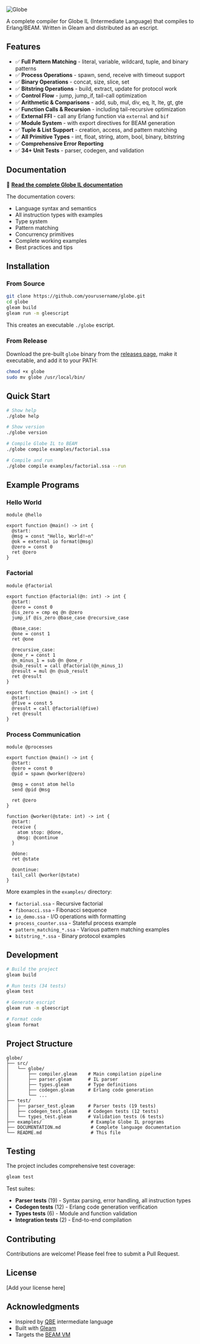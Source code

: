 ![Globe](https://github.com/Willyboar/globe/assets/22755228/54162ccb-8f4e-4e6f-a732-e1e21453b213)

A complete compiler for Globe IL (Intermediate Language) that compiles to Erlang/BEAM. Written in Gleam and distributed as an escript.

## Features

- ✅ **Full Pattern Matching** - literal, variable, wildcard, tuple, and binary patterns
- ✅ **Process Operations** - spawn, send, receive with timeout support
- ✅ **Binary Operations** - concat, size, slice, set
- ✅ **Bitstring Operations** - build, extract, update for protocol work
- ✅ **Control Flow** - jump, jump_if, tail-call optimization
- ✅ **Arithmetic & Comparisons** - add, sub, mul, div, eq, lt, lte, gt, gte
- ✅ **Function Calls & Recursion** - including tail-recursive optimization
- ✅ **External FFI** - call any Erlang function via `external` and `bif`
- ✅ **Module System** - with export directives for BEAM generation
- ✅ **Tuple & List Support** - creation, access, and pattern matching
- ✅ **All Primitive Types** - int, float, string, atom, bool, binary, bitstring
- ✅ **Comprehensive Error Reporting**
- ✅ **34+ Unit Tests** - parser, codegen, and validation

## Documentation

📖 **[Read the complete Globe IL documentation](DOCUMENTATION.md)**

The documentation covers:
- Language syntax and semantics
- All instruction types with examples
- Type system
- Pattern matching
- Concurrency primitives
- Complete working examples
- Best practices and tips

## Installation

### From Source

```sh
git clone https://github.com/yourusername/globe.git
cd globe
gleam build
gleam run -m gleescript
```

This creates an executable `./globe` escript.

### From Release

Download the pre-built `globe` binary from the [releases page](https://github.com/yourusername/globe/releases), make it executable, and add it to your PATH:

```sh
chmod +x globe
sudo mv globe /usr/local/bin/
```

## Quick Start

```sh
# Show help
./globe help

# Show version
./globe version

# Compile Globe IL to BEAM
./globe compile examples/factorial.ssa

# Compile and run
./globe compile examples/factorial.ssa --run
```

## Example Programs

### Hello World
```
module @hello

export function @main() -> int {
  @start:
  @msg = const "Hello, World!~n"
  @ok = external io format(@msg)
  @zero = const 0
  ret @zero
}
```

### Factorial
```
module @factorial

export function @factorial(@n: int) -> int {
  @start:
  @zero = const 0
  @is_zero = cmp eq @n @zero
  jump_if @is_zero @base_case @recursive_case

  @base_case:
  @one = const 1
  ret @one

  @recursive_case:
  @one_r = const 1
  @n_minus_1 = sub @n @one_r
  @sub_result = call @factorial(@n_minus_1)
  @result = mul @n @sub_result
  ret @result
}

export function @main() -> int {
  @start:
  @five = const 5
  @result = call @factorial(@five)
  ret @result
}
```

### Process Communication
```
module @processes

export function @main() -> int {
  @start:
  @zero = const 0
  @pid = spawn @worker(@zero)

  @msg = const atom hello
  send @pid @msg

  ret @zero
}

function @worker(@state: int) -> int {
  @start:
  receive {
    atom stop: @done,
    @msg: @continue
  }

  @done:
  ret @state

  @continue:
  tail_call @worker(@state)
}
```

More examples in the `examples/` directory:
- `factorial.ssa` - Recursive factorial
- `fibonacci.ssa` - Fibonacci sequence
- `io_demo.ssa` - I/O operations with formatting
- `process_counter.ssa` - Stateful process example
- `pattern_matching_*.ssa` - Various pattern matching examples
- `bitstring_*.ssa` - Binary protocol examples

## Development

```sh
# Build the project
gleam build

# Run tests (34 tests)
gleam test

# Generate escript
gleam run -m gleescript

# Format code
gleam format
```

## Project Structure

```
globe/
├── src/
│   └── globe/
│       ├── compiler.gleam    # Main compilation pipeline
│       ├── parser.gleam      # IL parser
│       ├── types.gleam       # Type definitions
│       ├── codegen.gleam     # Erlang code generation
│       └── ...
├── test/
│   ├── parser_test.gleam     # Parser tests (19 tests)
│   ├── codegen_test.gleam    # Codegen tests (12 tests)
│   └── types_test.gleam      # Validation tests (6 tests)
├── examples/                  # Example Globe IL programs
├── DOCUMENTATION.md           # Complete language documentation
└── README.md                  # This file
```

## Testing

The project includes comprehensive test coverage:

```sh
gleam test
```

Test suites:
- **Parser tests** (19) - Syntax parsing, error handling, all instruction types
- **Codegen tests** (12) - Erlang code generation verification
- **Types tests** (6) - Module and function validation
- **Integration tests** (2) - End-to-end compilation

## Contributing

Contributions are welcome! Please feel free to submit a Pull Request.

## License

[Add your license here]

## Acknowledgments

- Inspired by [QBE](https://c9x.me/compile/) intermediate language
- Built with [Gleam](https://gleam.run/)
- Targets the [BEAM VM](https://www.erlang.org/)
